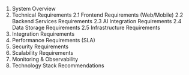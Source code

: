 1. System Overview
2. Technical Requirements
   2.1 Frontend Requirements (Web/Mobile)
   2.2 Backend Services Requirements
   2.3 AI Integration Requirements
   2.4 Data Storage Requirements
   2.5 Infrastructure Requirements
3. Integration Requirements
4. Performance Requirements (SLA)
5. Security Requirements
6. Scalability Requirements
7. Monitoring & Observability
8. Technology Stack Recommendations
